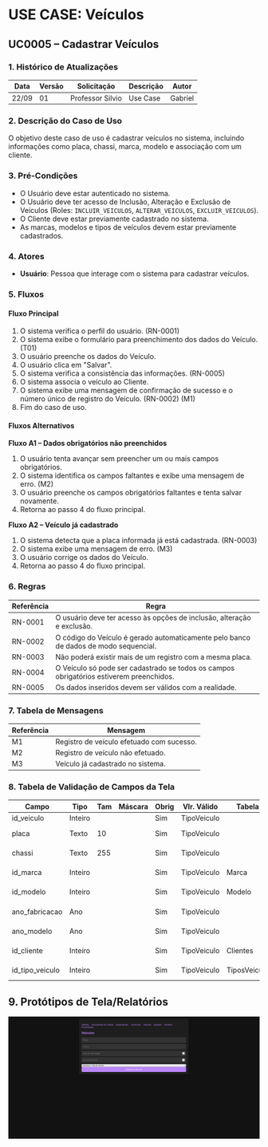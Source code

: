 # USE CASE: Veículos

## UC0005 – Cadastrar Veículos

### 1. Histórico de Atualizações
| Data     | Versão | Solicitação      | Descrição   | Autor   |
|----------|--------|------------------|-------------|---------|
| 22/09    | 01     | Professor Silvio  | Use Case    | Gabriel |

### 2. Descrição do Caso de Uso
O objetivo deste caso de uso é cadastrar veículos no sistema, incluindo informações como placa, chassi, marca, modelo e associação com um cliente.

### 3. Pré-Condições
- O Usuário deve estar autenticado no sistema.
- O Usuário deve ter acesso de Inclusão, Alteração e Exclusão de Veículos (Roles: `INCLUIR_VEICULOS`, `ALTERAR_VEICULOS`, `EXCLUIR_VEICULOS`).
- O Cliente deve estar previamente cadastrado no sistema.
- As marcas, modelos e tipos de veículos devem estar previamente cadastrados.

### 4. Atores
- **Usuário**: Pessoa que interage com o sistema para cadastrar veículos.

### 5. Fluxos

#### Fluxo Principal
1. O sistema verifica o perfil do usuário. (RN-0001)
2. O sistema exibe o formulário para preenchimento dos dados do Veículo. (T01)
3. O usuário preenche os dados do Veículo.
4. O usuário clica em "Salvar".
5. O sistema verifica a consistência das informações. (RN-0005)
6. O sistema associa o veículo ao Cliente.
7. O sistema exibe uma mensagem de confirmação de sucesso e o número único de registro do Veículo. (RN-0002) (M1)
8. Fim do caso de uso.

#### Fluxos Alternativos

**Fluxo A1 – Dados obrigatórios não preenchidos**
1. O usuário tenta avançar sem preencher um ou mais campos obrigatórios.
2. O sistema identifica os campos faltantes e exibe uma mensagem de erro. (M2)
3. O usuário preenche os campos obrigatórios faltantes e tenta salvar novamente.
4. Retorna ao passo 4 do fluxo principal.

**Fluxo A2 – Veículo já cadastrado**
1. O sistema detecta que a placa informada já está cadastrada. (RN-0003)
2. O sistema exibe uma mensagem de erro. (M3)
3. O usuário corrige os dados do Veículo.
4. Retorna ao passo 4 do fluxo principal.

### 6. Regras
| Referência | Regra                                                                 |
|------------|----------------------------------------------------------------------|
| RN-0001    | O usuário deve ter acesso às opções de inclusão, alteração e exclusão. |
| RN-0002    | O código do Veículo é gerado automaticamente pelo banco de dados de modo sequencial. |
| RN-0003    | Não poderá existir mais de um registro com a mesma placa.            |
| RN-0004    | O Veículo só pode ser cadastrado se todos os campos obrigatórios estiverem preenchidos. |
| RN-0005    | Os dados inseridos devem ser válidos com a realidade.                |

### 7. Tabela de Mensagens
| Referência | Mensagem                                |
|------------|-----------------------------------------|
| M1         | Registro de veículo efetuado com sucesso.      |
| M2         | Registro de veículo não efetuado.            |
| M3         | Veículo já cadastrado no sistema.           |

### 8. Tabela de Validação de Campos da Tela
| Campo                | Tipo    | Tam | Máscara | Obrig | Vlr. Válido     | Tabela        | Msg Erro         |
|----------------------|---------|-----|---------|-------|-----------------|---------------|------------------|
| id_veiculo           | Inteiro |     |         | Sim   | TipoVeiculo     |               |                  |
| placa                | Texto   | 10  |         | Sim   | TipoVeiculo     |               | Campo obrigatório |
| chassi               | Texto   | 255 |         | Sim   | TipoVeiculo     |               | Campo obrigatório |
| id_marca             | Inteiro |     |         | Sim   | TipoVeiculo     | Marca         | Campo obrigatório |
| id_modelo            | Inteiro |     |         | Sim   | TipoVeiculo     | Modelo        | Campo obrigatório |
| ano_fabricacao       | Ano     |     |         | Sim   | TipoVeiculo     |               | Campo obrigatório |
| ano_modelo           | Ano     |     |         | Sim   | TipoVeiculo     |               | Campo obrigatório |
| id_cliente           | Inteiro |     |         | Sim   | TipoVeiculo     | Clientes      | Campo obrigatório |
| id_tipo_veiculo      | Inteiro |     |         | Sim   | TipoVeiculo     | TiposVeiculo  | Campo obrigatório |


## 9. Protótipos de Tela/Relatórios
![Logo do Projeto](Telas/Veiculo.png)
